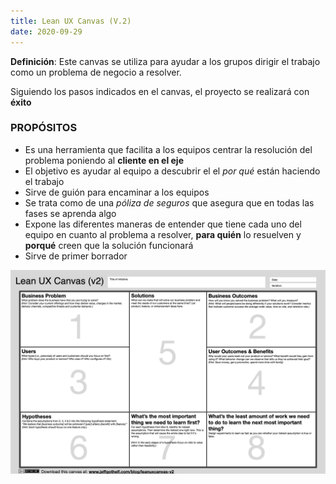 ```yaml
---
title: Lean UX Canvas (V.2)
date: 2020-09-29
---
```

**Definición**: Este canvas se utiliza para ayudar a los grupos dirigir el trabajo como un problema de negocio a resolver.

Siguiendo los pasos indicados en el canvas, el proyecto se realizará con **éxito**

### PROPÓSITOS
* Es una herramienta que facilita a los equipos centrar la resolución del problema poniendo al **cliente en el eje**
* El objetivo es ayudar al equipo a descubrir el el *por qué* están haciendo el trabajo
* Sirve de guión para encaminar a los equipos
* Se trata como de una *póliza de seguros* que asegura que en todas las fases se aprenda algo
* Expone las diferentes maneras de entender que tiene cada uno del equipo en cuanto al problema a resolver, **para quién** lo resuelven y **porqué** creen que la solución funcionará
* Sirve de primer borrador

![Lean UX Canvas](LeanUX_canvas_v5.jpg)
